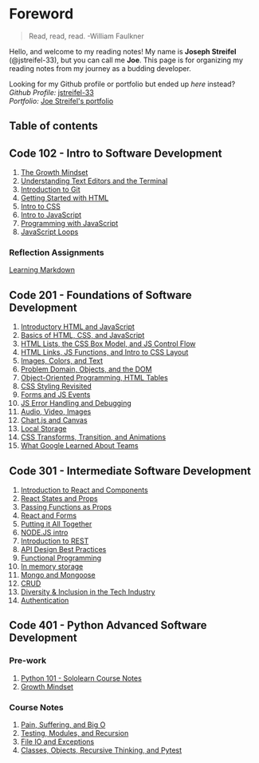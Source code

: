 # Foreword

>Read, read, read. -William Faulkner

Hello, and welcome to my reading notes! My name is **Joseph Streifel** (@jstreifel-33), but you can call me **Joe**. This page is for organizing my reading notes from my journey as a budding developer.

Looking for my Github profile or portfolio but ended up *here* instead?\
*Github Profile:* [jstreifel-33](https://github.com/jstreifel-33)\
*Portfolio:* [Joe Streifel's portfolio](https://jstreifel-33.github.io)

## Table of contents

## Code 102 - Intro to Software Development

01. [The Growth Mindset](/archive/growth_mindset.md)
02. [Understanding Text Editors and the Terminal](/archive/editors-and-terminals.md)
03. [Introduction to Git](/archive/git-intro.md)
04. [Getting Started with HTML](/archive/html-structure.md)
05. [Intro to CSS](/archive/css-intro.md)
06. [Intro to JavaScript](/archive/js-intro.md)
07. [Programming with JavaScript](/archive/js-programming.md)
08. [JavaScript Loops](/archive/js-loops.md)

### Reflection Assignments

[Learning Markdown](/reflections/learning-markdown.md)

## Code 201 - Foundations of Software Development

01. [Introductory HTML and JavaScript](/code-201/class-01.md)
02. [Basics of HTML, CSS, and JavaScript](/code-201/class-02.md)
03. [HTML Lists, the CSS Box Model, and JS Control Flow](/code-201/class-03.md)
04. [HTML Links, JS Functions, and Intro to CSS Layout](/code-201/class-04.md)
05. [Images, Colors, and Text](/code-201/class-05.md)
06. [Problem Domain, Objects, and the DOM](/code-201/class-06.md)
07. [Object-Oriented Programming, HTML Tables](/code-201/class-07.md)
08. [CSS Styling Revisited](/code-201/class-08.md)
09. [Forms and JS Events](/code-201/class-09.md)
10. [JS Error Handling and Debugging](/code-201/class-10.md)
11. [Audio, Video, Images](/code-201/class-11.md)
12. [Chart.js and Canvas](/code-201/class-12.md)
13. [Local Storage](/code-201/class-13.md)
14. [CSS Transforms, Transition, and Animations](code-201/class-14a.md)
15. [What Google Learned About Teams](code-201/class-14b.md)

## Code 301 - Intermediate Software Development

01. [Introduction to React and Components](/code-301/class-01.md)
02. [React States and Props](/code-301/class-02.md)
03. [Passing Functions as Props](/code-301/class-03.md)
04. [React and Forms](/code-301/class-04.md)
05. [Putting it All Together](/code-301/class-05.md)
06. [NODE.JS intro](/code-301/class-06.md)
07. [Introduction to REST](/code-301/class-07.md)
08. [API Design Best Practices](/code-301/class-08.md)
09. [Functional Programming](/code-301/class-09.md)
10. [In memory storage](/code-301/class-10.md)
11. [Mongo and Mongoose](/code-301/class-11.md)
12. [CRUD](code-301/class-12.md)
13. [Diversity & Inclusion in the Tech Industry](code-301/class-13.md)
14. [Authentication](code-301/class-14.md)

## Code 401 - Python Advanced Software Development

### Pre-work

01. [Python 101 - Sololearn Course Notes](code-401-python/pre-work/python101.md)
02. [Growth Mindset](code-401-python/pre-work/growth-mindset.md)

### Course Notes

01. [Pain, Suffering, and Big O](code-401-python/class-01.md)
02. [Testing, Modules, and Recursion](code-401-python/class-02.md)
03. [File IO and Exceptions](code-401-python/class-03.md)
04. [Classes, Objects, Recursive Thinking, and Pytest](code-401-python/class-04.md)
